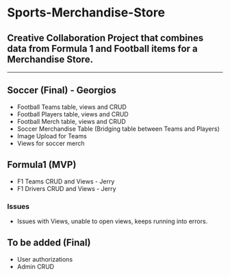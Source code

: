 # Sports-Merchandise-Store
## Creative Collaboration Project that combines data from Formula 1 and Football items for a Merchandise Store.
------------------------------
## Soccer (Final) - Georgios
- Football Teams table, views and CRUD
- Football Players table, views and CRUD
- Football Merch table, views and CRUD
- Soccer Merchandise Table (Bridging table between Teams and Players)
- Image Upload for Teams
- Views for soccer merch
 
## Formula1 (MVP)
- F1 Teams CRUD and Views - Jerry
- F1 Drivers CRUD and Views - Jerry

### Issues
  - Issues with Views, unable to open views, keeps running into errors.

## To be added (Final)
- User authorizations
- Admin CRUD
